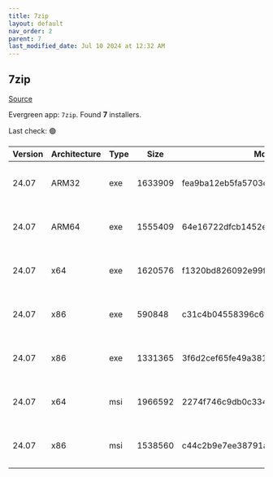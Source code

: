 ```yaml
---
title: 7zip
layout: default
nav_order: 2
parent: 7
last_modified_date: Jul 10 2024 at 12:32 AM
---
```


## 7zip

[Source](https://www.7-zip.org/)

Evergreen app: `7zip`. Found **7** installers.

Last check: 🟢

| Version | Architecture | Type | Size    | Md5                              | URI                                                                                                                                                                  |
| ------- | ------------ | ---- | ------- | -------------------------------- | -------------------------------------------------------------------------------------------------------------------------------------------------------------------- |
| 24.07   | ARM32        | exe  | 1633909 | fea9ba12eb5fa5703d65dcbc0873d7e9 | [https://gigenet.dl.sourceforge.net/project/sevenzip/7-Zip/24.07/7z2407-arm.exe](https://gigenet.dl.sourceforge.net/project/sevenzip/7-Zip/24.07/7z2407-arm.exe)     |
| 24.07   | ARM64        | exe  | 1555409 | 64e16722dfcb1452e6980c104df2847e | [https://gigenet.dl.sourceforge.net/project/sevenzip/7-Zip/24.07/7z2407-arm64.exe](https://gigenet.dl.sourceforge.net/project/sevenzip/7-Zip/24.07/7z2407-arm64.exe) |
| 24.07   | x64          | exe  | 1620576 | f1320bd826092e99fcec85cc96a29791 | [https://gigenet.dl.sourceforge.net/project/sevenzip/7-Zip/24.07/7z2407-x64.exe](https://gigenet.dl.sourceforge.net/project/sevenzip/7-Zip/24.07/7z2407-x64.exe)     |
| 24.07   | x86          | exe  | 590848  | c31c4b04558396c6fabab64dcf366534 | [https://gigenet.dl.sourceforge.net/project/sevenzip/7-Zip/24.07/7zr.exe](https://gigenet.dl.sourceforge.net/project/sevenzip/7-Zip/24.07/7zr.exe)                   |
| 24.07   | x86          | exe  | 1331365 | 3f6d2cef65fe49a38190781a0cb46707 | [https://gigenet.dl.sourceforge.net/project/sevenzip/7-Zip/24.07/7z2407.exe](https://gigenet.dl.sourceforge.net/project/sevenzip/7-Zip/24.07/7z2407.exe)             |
| 24.07   | x64          | msi  | 1966592 | 2274f746c9db0c334ee2ff789756aa18 | [https://gigenet.dl.sourceforge.net/project/sevenzip/7-Zip/24.07/7z2407-x64.msi](https://gigenet.dl.sourceforge.net/project/sevenzip/7-Zip/24.07/7z2407-x64.msi)     |
| 24.07   | x86          | msi  | 1538560 | c44c2b9e7ee38791ab5c15932dae933e | [https://gigenet.dl.sourceforge.net/project/sevenzip/7-Zip/24.07/7z2407.msi](https://gigenet.dl.sourceforge.net/project/sevenzip/7-Zip/24.07/7z2407.msi)             |
